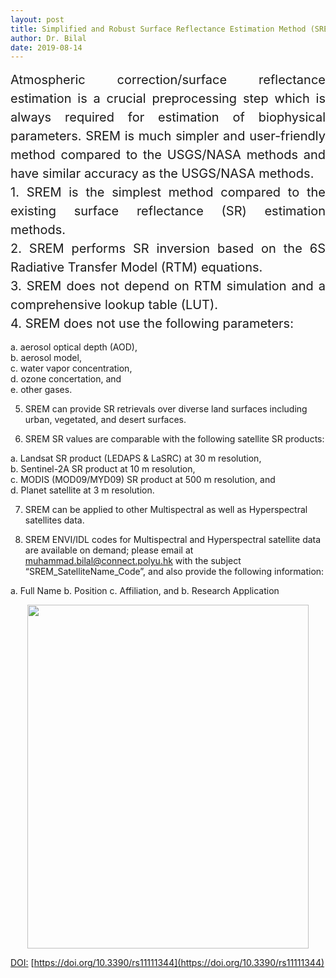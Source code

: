 ```yaml
---
layout: post
title: Simplified and Robust Surface Reflectance Estimation Method (SREM)
author: Dr. Bilal
date: 2019-08-14
---
```


<div style="text-align:justify;line-height:1.5; font-size:15pt">Atmospheric correction/surface reflectance estimation is a crucial preprocessing step which is always required for estimation of biophysical parameters. SREM is much simpler and user-friendly method compared to the USGS/NASA methods and have similar accuracy as the USGS/NASA methods.  </div>   

<div style="text-align:justify;line-height:1.5; font-size:15pt">  
1. SREM is the simplest method compared to the existing surface reflectance (SR) estimation methods. </div>  

<div style="text-align:justify;line-height:1.5; font-size:15pt">  
2. SREM performs SR inversion based on the 6S Radiative Transfer Model (RTM) equations.  </div>  

<div style="text-align:justify;line-height:1.5; font-size:15pt">  
3. SREM does not depend on RTM simulation and a comprehensive lookup table (LUT).  </div>  

<div style="text-align:justify;line-height:1.5; font-size:15pt">
4. SREM does not use the following parameters: </div>  

a. aerosol optical depth (AOD),  
b. aerosol model,  
c. water vapor concentration,  
d. ozone concertation, and  
e. other gases.  

5. SREM can provide SR retrievals over diverse land surfaces including urban, vegetated, and desert surfaces.  

6. SREM SR values are comparable with the following satellite SR products:  

a. Landsat SR product (LEDAPS & LaSRC) at 30 m resolution,   
b. Sentinel-2A SR product at 10 m resolution,   
c. MODIS (MOD09/MYD09) SR product at 500 m resolution, and   
d. Planet satellite at 3 m resolution.   
	  
7. SREM can be applied to other Multispectral as well as Hyperspectral satellites data.  

8. SREM ENVI/IDL codes for Multispectral and Hyperspectral satellite data are available on demand; please email at muhammad.bilal@connect.polyu.hk with the subject “SREM_SatelliteName_Code”, and also provide the following information:  

 a. Full Name
 b. Position
 c. Affiliation, and 
 b. Research Application

<p align="center">
  <img src="https://github.com/rsbilal/rsbilal.github.io/blob/master/image/SREM_Schematic_Diagram.png?raw=true" width="450px" height="550px"/></p>

[DOI:](https://www.mdpi.com/2072-4292/11/11/1344) [https://doi.org/10.3390/rs11111344](https://doi.org/10.3390/rs11111344)

